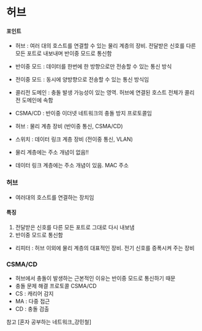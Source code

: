 # 허브

#### 포인트

- 허브 : 여러 대의 호스트를 연결할 수 있는 물리 계층의 장비. 전달받은 신호를 다른 모든 포트로 내보내며 반이중 모드로 통신함
- 반이중 모드 : 데이터를 한번에 한 방향으로만 전송할 수 있는 통신 방식
- 전이중 모드 : 동시에 양방향으로 전송할 수 있는 통신 방식임
- 콜리전 도메인 : 충돌 발생 가능성이 있는 영역. 허브에 연결된 호스트 전체가 콜리전 도메인에 속함
- CSMA/CD : 반이중 이더넷 네트워크의 충돌 방지 프로토콜임

- 허브 : 물리 계층 장비 (반이중 통신, CSMA/CD)
- 스위치 : 데이터 링크 계층 장비 (전이중 통신, VLAN)
- 물리 계층에는 주소 개념이 없음!!
- 데이터 링크 계층에는 주소 개념이 있음. MAC 주소

### 허브

- 여러대의 호스트를 연결하는 장치임

#### 특징

1. 전달받은 신호를 다른 모든 포트로 그대로 다시 내보냄
2. 반이중 모드로 통신함

- 리피터 : 허브 이외에 물리 계층의 대표적인 장비. 전기 신호를 증폭시켜 주는 장비

### CSMA/CD

- 허브에서 충돌이 발생하는 근본적인 이유는 반이중 모드로 통신하기 때문
- 충돌 문제 해결 프로토콜 CSMA/CD
- CS : 캐리어 감지
- MA : 다중 접근
- CD : 충돌 검출

참고 [혼자 공부하는 네트워크_강민철]
